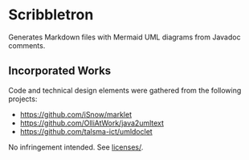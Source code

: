 # Scribbletron

Generates Markdown files with Mermaid UML diagrams from Javadoc comments.

## Incorporated Works
Code and technical design elements were gathered from the following projects:
- https://github.com/iSnow/marklet
- https://github.com/OlliAtWork/java2umltext
- https://github.com/talsma-ict/umldoclet

No infringement intended. See [licenses/](licenses/). 
